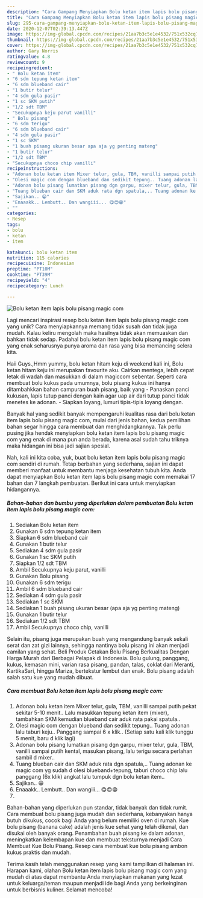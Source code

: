 ```yaml
---
description: "Cara Gampang Menyiapkan Bolu ketan item lapis bolu pisang magic com, Lezat"
title: "Cara Gampang Menyiapkan Bolu ketan item lapis bolu pisang magic com, Lezat"
slug: 295-cara-gampang-menyiapkan-bolu-ketan-item-lapis-bolu-pisang-magic-com-lezat
date: 2020-12-07T02:39:13.447Z
image: https://img-global.cpcdn.com/recipes/21aa7b3c5e1e4532/751x532cq70/bolu-ketan-item-lapis-bolu-pisang-magic-com-foto-resep-utama.jpg
thumbnail: https://img-global.cpcdn.com/recipes/21aa7b3c5e1e4532/751x532cq70/bolu-ketan-item-lapis-bolu-pisang-magic-com-foto-resep-utama.jpg
cover: https://img-global.cpcdn.com/recipes/21aa7b3c5e1e4532/751x532cq70/bolu-ketan-item-lapis-bolu-pisang-magic-com-foto-resep-utama.jpg
author: Gary Norris
ratingvalue: 4.8
reviewcount: 9
recipeingredient:
- " Bolu ketan item"
- "6 sdm tepung ketan item"
- "6 sdm blueband cair"
- "1 butir telur"
- "4 sdm gula pasir"
- "1 sc SKM putih"
- "1/2 sdt TBM"
- "Secukupnya keju parut vanilli"
- " Bolu pisang"
- "6 sdm terigu"
- "6 sdm blueband cair"
- "4 sdm gula pasir"
- "1 sc SKM"
- "1 buah pisang ukuran besar apa aja yg penting mateng"
- "1 butir telur"
- "1/2 sdt TBM"
- "Secukupnya choco chip vanilli"
recipeinstructions:
- "Adonan bolu ketan item Mixer telur, gula, TBM, vanilli sampai putih pekat sekitar 5-10 menit.. Lalu masukkan tepung ketan item (mixer), tambahkan SKM kemudian blueband cair aduk rata pakai spatula.."
- "Olesi magic com dengan blueband dan sedikit tepung.. Tuang adonan lalu taburi keju.. Panggang sampai 6 x klik.. (Setiap satu kali klik tunggu 5 menit, baru d klik lagi)"
- "Adonan bolu pisang lumatkan pisang dgn garpu, mixer telur, gula, TBM, vanilli sampai putih kental, masukan pisang, lalu terigu secara perlahan sambil d mixer.."
- "Tuang blueban cair dan SKM aduk rata dgn spatula,.. Tuang adonan ke magic com yg sudah d olesi blueband+tepung, taburi choco chip lalu panggang (6x klik) angkat lalu tumpuk dgn bolu ketan item.."
- "Sajikan.. 😁"
- "Enaaakk.. Lembutt.. Dan wangiii... 😋😍😁"
- ""
categories:
- Resep
tags:
- bolu
- ketan
- item

katakunci: bolu ketan item 
nutrition: 115 calories
recipecuisine: Indonesian
preptime: "PT10M"
cooktime: "PT39M"
recipeyield: "4"
recipecategory: Lunch

---
```



![Bolu ketan item lapis bolu pisang magic com](https://img-global.cpcdn.com/recipes/21aa7b3c5e1e4532/751x532cq70/bolu-ketan-item-lapis-bolu-pisang-magic-com-foto-resep-utama.jpg)

Lagi mencari inspirasi resep bolu ketan item lapis bolu pisang magic com yang unik? Cara menyiapkannya memang tidak susah dan tidak juga mudah. Kalau keliru mengolah maka hasilnya tidak akan memuaskan dan bahkan tidak sedap. Padahal bolu ketan item lapis bolu pisang magic com yang enak seharusnya punya aroma dan rasa yang bisa memancing selera kita.

Haii Guys.,Hmm yummy, bolu ketan hitam keju di weekend kali ini, Bolu ketan hitam keju ini merupakan favourite aku. Cairkan mentega, lebih cepat letak di wadah dan masukkan di dalam magiccom sebentar. Seperti cara membuat bolu kukus pada umumnya, bolu pisang kukus ini hanya ditambahkkan bahan campuran buah pisang, baik yang - Panaskan panci kukusan, lapis tutup panci dengan kain agar uap air dari tutup panci tidak menetes ke adonan. - Siapkan loyang, lumuri tipis-tipis loyang dengan.

Banyak hal yang sedikit banyak mempengaruhi kualitas rasa dari bolu ketan item lapis bolu pisang magic com, mulai dari jenis bahan, kedua pemilihan bahan segar hingga cara membuat dan menghidangkannya. Tak perlu pusing jika hendak menyiapkan bolu ketan item lapis bolu pisang magic com yang enak di mana pun anda berada, karena asal sudah tahu triknya maka hidangan ini bisa jadi sajian spesial.


Nah, kali ini kita coba, yuk, buat bolu ketan item lapis bolu pisang magic com sendiri di rumah. Tetap berbahan yang sederhana, sajian ini dapat memberi manfaat untuk membantu menjaga kesehatan tubuh kita. Anda dapat menyiapkan Bolu ketan item lapis bolu pisang magic com memakai 17 bahan dan 7 langkah pembuatan. Berikut ini cara untuk menyiapkan hidangannya.

<!--inarticleads1-->

##### Bahan-bahan dan bumbu yang diperlukan dalam pembuatan Bolu ketan item lapis bolu pisang magic com:

1. Sediakan  Bolu ketan item
1. Gunakan 6 sdm tepung ketan item
1. Siapkan 6 sdm blueband cair
1. Gunakan 1 butir telur
1. Sediakan 4 sdm gula pasir
1. Gunakan 1 sc SKM putih
1. Siapkan 1/2 sdt TBM
1. Ambil Secukupnya keju parut, vanilli
1. Gunakan  Bolu pisang
1. Gunakan 6 sdm terigu
1. Ambil 6 sdm blueband cair
1. Sediakan 4 sdm gula pasir
1. Sediakan 1 sc SKM
1. Sediakan 1 buah pisang ukuran besar (apa aja yg penting mateng)
1. Gunakan 1 butir telur
1. Sediakan 1/2 sdt TBM
1. Ambil Secukupnya choco chip, vanilli


Selain itu, pisang juga merupakan buah yang mengandung banyak sekali serat dan zat gizi lainnya, sehingga nantinya bolu pisang ini akan menjadi camilan yang sehat. Beli Produk Cetakan Bolu Pisang Berkualitas Dengan Harga Murah dari Berbagai Pelapak di Indonesia. Bolu gulung, panggang, kukus, kemasan mini, varian rasa pisang, pandan, talas, coklat dari Meranti, KartikaSari, hingga Mariza, bertekstur lembut dan enak. Bolu pisang adalah salah satu kue yang mudah dibuat. 

<!--inarticleads2-->

##### Cara membuat Bolu ketan item lapis bolu pisang magic com:

1. Adonan bolu ketan item Mixer telur, gula, TBM, vanilli sampai putih pekat sekitar 5-10 menit.. Lalu masukkan tepung ketan item (mixer), tambahkan SKM kemudian blueband cair aduk rata pakai spatula..
1. Olesi magic com dengan blueband dan sedikit tepung.. Tuang adonan lalu taburi keju.. Panggang sampai 6 x klik.. (Setiap satu kali klik tunggu 5 menit, baru d klik lagi)
1. Adonan bolu pisang lumatkan pisang dgn garpu, mixer telur, gula, TBM, vanilli sampai putih kental, masukan pisang, lalu terigu secara perlahan sambil d mixer..
1. Tuang blueban cair dan SKM aduk rata dgn spatula,.. Tuang adonan ke magic com yg sudah d olesi blueband+tepung, taburi choco chip lalu panggang (6x klik) angkat lalu tumpuk dgn bolu ketan item..
1. Sajikan.. 😁
1. Enaaakk.. Lembutt.. Dan wangiii... 😋😍😁
1. 


Bahan-bahan yang diperlukan pun standar, tidak banyak dan tidak rumit. Cara membuat bolu pisang juga mudah dan sederhana, kebanyakan hanya butuh dikukus, cocok bagi Anda yang belum memiliki oven di rumah. Kue bolu pisang (banana cake) adalah jenis kue sehat yang telah dikenal, dan disukai oleh banyak orang. Penambahan buah pisang ke dalam adonan, meningkatkan kelembapan kue dan membuat teksturnya menjadi Cara Membuat Kue Bolu Pisang. Resep cara membuat kue bolu pisang ambon kukus praktis dan mudah. 

Terima kasih telah menggunakan resep yang kami tampilkan di halaman ini. Harapan kami, olahan Bolu ketan item lapis bolu pisang magic com yang mudah di atas dapat membantu Anda menyiapkan makanan yang lezat untuk keluarga/teman maupun menjadi ide bagi Anda yang berkeinginan untuk berbisnis kuliner. Selamat mencoba!
